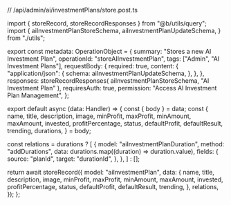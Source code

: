 // /api/admin/ai/investmentPlans/store.post.ts

import { storeRecord, storeRecordResponses } from "@b/utils/query";
import {
  aiInvestmentPlanStoreSchema,
  aiInvestmentPlanUpdateSchema,
} from "./utils";

export const metadata: OperationObject = {
  summary: "Stores a new AI Investment Plan",
  operationId: "storeAIInvestmentPlan",
  tags: ["Admin", "AI Investment Plans"],
  requestBody: {
    required: true,
    content: {
      "application/json": {
        schema: aiInvestmentPlanUpdateSchema,
      },
    },
  },
  responses: storeRecordResponses(
    aiInvestmentPlanStoreSchema,
    "AI Investment Plan"
  ),
  requiresAuth: true,
  permission: "Access AI Investment Plan Management",
};

export default async (data: Handler) => {
  const { body } = data;
  const {
    name,
    title,
    description,
    image,
    minProfit,
    maxProfit,
    minAmount,
    maxAmount,
    invested,
    profitPercentage,
    status,
    defaultProfit,
    defaultResult,
    trending,
    durations,
  } = body;

const relations = durations ? [
  {
    model: "aiInvestmentPlanDuration",
    method: "addDurations",
    data: durations.map((duration) => duration.value),
    fields: {
      source: "planId",
      target: "durationId",
    },
  },
] : [];

  return await storeRecord({
    model: "aiInvestmentPlan",
    data: {
      name,
      title,
      description,
      image,
      minProfit,
      maxProfit,
      minAmount,
      maxAmount,
      invested,
      profitPercentage,
      status,
      defaultProfit,
      defaultResult,
      trending,
    },
    relations,
  });
};
